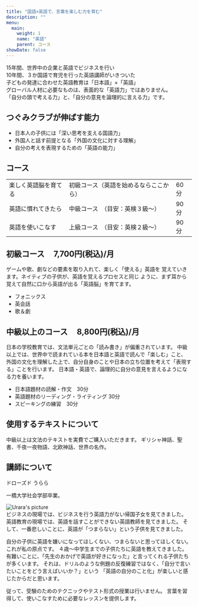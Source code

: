 ```yaml
---
title: "国語×英語で、言葉を楽しむ力を育む"
description: ""
menu:
  main:
    weight: 1
    name: "英語"
    parent: コース
showDate: false
---
```



15年間、世界中の企業と英語でビジネスを行い  
10年間、３か国語で育児を行った英語講師がいきついた  
子どもの発達に合わせた英語教育は「日本語」×「英語」  
グローバル人材に必要なものは、表面的な「英語力」ではありません。  
「自分の頭で考える力」と、「自分の意見を論理的に言える力」です。

## つぐみクラブが伸ばす能力

- 日本人の子供には「深い思考を支える国語力」
- 外国人と話す前提となる「外国の文化に対する理解」
- 自分の考えを表現するための「英語の能力」

## コース

|   |   |   |
|---|---|---|
| 楽しく英語脳を育てる |  初級コース（英語を始めるならここから）|60分|
|英語に慣れてきたら | 中級コース　（目安：英検３級～）|90分
|英語を使いこなす　| 上級コース　（目安：英検２級～）|90分

## 初級コース &nbsp;&nbsp;&nbsp;&nbsp;7,700円(税込)/月

ゲームや歌、劇などの要素を取り入れて、楽しく「使える」英語を
覚えていきます。ネイティブの子供が、英語を覚えるプロセスと同じ
ように、まず耳から覚えて自然に口から英語が出る「英語脳」を育てます。
- フォニックス
- 英会話
- 歌＆劇

## 中級以上のコース &nbsp;&nbsp;&nbsp;&nbsp;8,800円(税込)/月

日本の学校教育では、文法単元ごとの「読み書き」が偏重されています。
中級以上では、世界中で読まれている本を日本語と英語で読んで「楽しむ」こと、
外国の文化を理解した上で、自分自身のことや日本の立ち位置を考えて「表現する」ことを行います。
日本語・英語で、論理的に自分の意見を言えるようになる力を養います。


- 日本語題材の読解・作文　30分
- 英語題材のリーディング・ライティング 30分
- スピーキングの練習　30分



## 使用するテキストについて

中級以上は文法のテキストを実費でご購入いただきます。
ギリシャ神話、聖書、千夜一夜物語、北欧神話、世界の名作。


## 講師について

ドローズド うらら

一橋大学社会学部卒業。

<div class="md:flex mt-0">
<div class="md:shrink-0 mt=0 mr-4" >
     <img class="w-full object-cover md:h-full md:w-48 mt-0"
         src="/images/urara.jpg"
         alt="Urara's picture">
</div>
<div>
ビジネスの現場では、ビジネスを行う英語力がない帰国子女を見てきました。
英語教育の現場では、英語を話すことができない英語教師を見てきました。
そして、一番悲しいことに、英語が「つまらない」という子供を見てきました。

自分の子供に英語を嫌いになってほしくない、つまらないと思ってほしくない。これが私の原点です。
４歳～中学生までの子供たちに英語を教えてきました。
有難いことに、「先生のおかげで英語が好きになった」と言ってくれる子供たちが多くいます。
それは、ドリルのような例題の反復練習ではなく、「自分で言いたいことをどう言えばいいか？」という
「英語の自分のこと化」が楽しいと感じたからだと思います。

従って、受験のためのテクニックやテスト形式の授業は行いません。
言葉を習得して、使いこなすために必要なレッスンを提供します。
</div>
</div>
